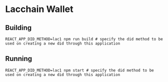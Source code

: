 # Lacchain Wallet

## Building

```shell
REACT_APP_DID_METHOD=lac1 npm run build # specify the did method to be used on creating a new did through this application
```

## Running

```shell
REACT_APP_DID_METHOD=lac1 npm start # specify the did method to be used on creating a new did through this application
```
